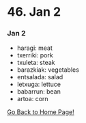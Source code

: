 # 46. Jan 2

### Jan 2
* haragi: meat
* txerriki: pork
* txuleta: steak
* barazkiak: vegetables
* entsalada: salad
* letxuga: lettuce
* babarrun: bean
* artoa: corn

[ Go Back to Home Page!](..)
